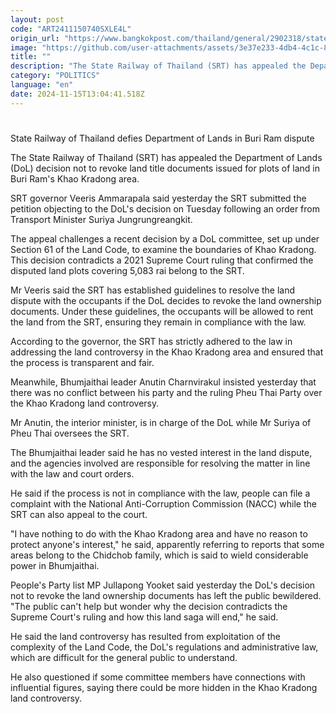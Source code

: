 ```yaml
---
layout: post
code: "ART2411150740SXLE4L"
origin_url: "https://www.bangkokpost.com/thailand/general/2902318/state-railway-of-thailand-defies-department-of-lands-in-buri-ram-dispute"
image: "https://github.com/user-attachments/assets/3e37e233-4db4-4c1c-88b0-b07697abab43"
title: ""
description: "The State Railway of Thailand (SRT) has appealed the Department of Lands (DoL) decision not to revoke land title documents issued for plots of land in Buri Ram"
category: "POLITICS"
language: "en"
date: 2024-11-15T13:04:41.518Z
---
```


# 

State Railway of Thailand defies Department of Lands in Buri Ram dispute

The State Railway of Thailand (SRT) has appealed the Department of Lands (DoL) decision not to revoke land title documents issued for plots of land in Buri Ram's Khao Kradong area.

SRT governor Veeris Ammarapala said yesterday the SRT submitted the petition objecting to the DoL's decision on Tuesday following an order from Transport Minister Suriya Jungrungreangkit.

The appeal challenges a recent decision by a DoL committee, set up under Section 61 of the Land Code, to examine the boundaries of Khao Kradong. This decision contradicts a 2021 Supreme Court ruling that confirmed the disputed land plots covering 5,083 rai belong to the SRT.

Mr Veeris said the SRT has established guidelines to resolve the land dispute with the occupants if the DoL decides to revoke the land ownership documents. Under these guidelines, the occupants will be allowed to rent the land from the SRT, ensuring they remain in compliance with the law.

According to the governor, the SRT has strictly adhered to the law in addressing the land controversy in the Khao Kradong area and ensured that the process is transparent and fair.

Meanwhile, Bhumjaithai leader Anutin Charnvirakul insisted yesterday that there was no conflict between his party and the ruling Pheu Thai Party over the Khao Kradong land controversy.

Mr Anutin, the interior minister, is in charge of the DoL while Mr Suriya of Pheu Thai oversees the SRT.

The Bhumjaithai leader said he has no vested interest in the land dispute, and the agencies involved are responsible for resolving the matter in line with the law and court orders.

He said if the process is not in compliance with the law, people can file a complaint with the National Anti-Corruption Commission (NACC) while the SRT can also appeal to the court.

"I have nothing to do with the Khao Kradong area and have no reason to protect anyone's interest," he said, apparently referring to reports that some areas belong to the Chidchob family, which is said to wield considerable power in Bhumjaithai.

People's Party list MP Jullapong Yooket said yesterday the DoL's decision not to revoke the land ownership documents has left the public bewildered. "The public can't help but wonder why the decision contradicts the Supreme Court's ruling and how this land saga will end," he said.

He said the land controversy has resulted from exploitation of the complexity of the Land Code, the DoL's regulations and administrative law, which are difficult for the general public to understand.

He also questioned if some committee members have connections with influential figures, saying there could be more hidden in the Khao Kradong land controversy.